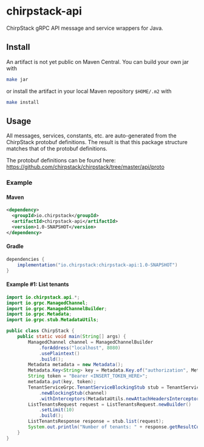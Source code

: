 # chirpstack-api

ChirpStack gRPC API message and service wrappers for Java.

## Install

An artifact is not yet public on Maven Central. You can build your own jar with

```sh
make jar
```

or install the artifact in your local Maven repository `$HOME/.m2` with

```sh
make install
```

## Usage

All messages, services, constants, etc. are auto-generated from the ChirpStack protobuf definitions. The result is that
this package structure matches that of the protobuf definitions.

The protobuf definitions can be found here: https://github.com/chirpstack/chirpstack/tree/master/api/proto

### Example

#### Maven

```xml
<dependency>
  <groupId>io.chirpstack</groupId>
  <artifactId>chirpstack-api</artifactId>
  <version>1.0-SNAPSHOT</version>
</dependency>
```

#### Gradle

```gradle
dependencies {
    implementation("io.chirpstack:chirpstack-api:1.0-SNAPSHOT")
}
```

#### Example #1: List tenants

```java
import io.chirpstack.api.*;
import io.grpc.ManagedChannel;
import io.grpc.ManagedChannelBuilder;
import io.grpc.Metadata;
import io.grpc.stub.MetadataUtils;

public class ChirpStack {
    public static void main(String[] args) {
        ManagedChannel channel = ManagedChannelBuilder
            .forAddress("localhost", 8080)
            .usePlaintext()
            .build();
        Metadata metadata = new Metadata();
        Metadata.Key<String> key = Metadata.Key.of("authorization", Metadata.ASCII_STRING_MARSHALLER);
        String token = "Bearer <INSERT_TOKEN_HERE>";
        metadata.put(key, token);
        TenantServiceGrpc.TenantServiceBlockingStub stub = TenantServiceGrpc
            .newBlockingStub(channel)
            .withInterceptors(MetadataUtils.newAttachHeadersInterceptor(metadata));
        ListTenantsRequest request = ListTenantsRequest.newBuilder()
            .setLimit(10)
            .build();
        ListTenantsResponse response = stub.list(request);
        System.out.println("Number of tenants: " + response.getResultCount());
    }
}

```
